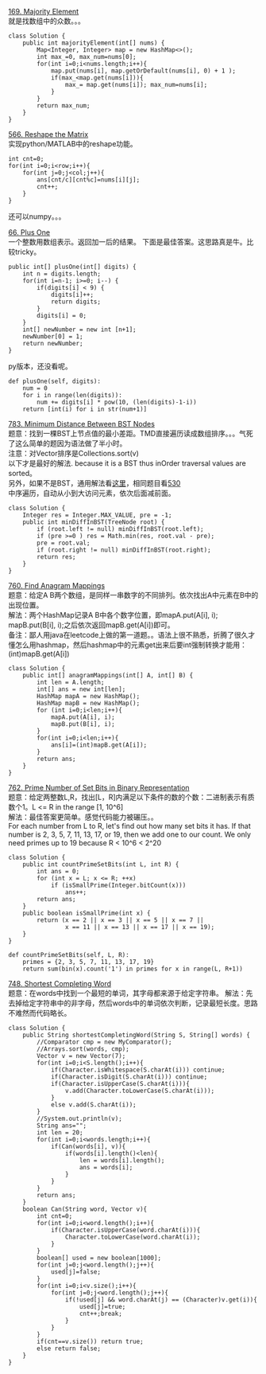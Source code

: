 [169. Majority Element](https://leetcode.com/problems/majority-element/description/)<br>
就是找数组中的众数。。。
```
class Solution {
    public int majorityElement(int[] nums) {
        Map<Integer, Integer> map = new HashMap<>();
        int max_=0, max_num=nums[0];
        for(int i=0;i<nums.length;i++){
            map.put(nums[i], map.getOrDefault(nums[i], 0) + 1 );
            if(max_<map.get(nums[i])){
                max_= map.get(nums[i]); max_num=nums[i];
            }
        }
        return max_num;
    }
}
```
[566. Reshape the Matrix](https://leetcode.com/problems/reshape-the-matrix/description/)<br>
实现python/MATLAB中的reshape功能。
```
int cnt=0;
for(int i=0;i<row;i++){
    for(int j=0;j<col;j++){
        ans[cnt/c][cnt%c]=nums[i][j];
        cnt++;
    }
}
```
还可以numpy。。。

[66. Plus One](https://leetcode.com/problems/plus-one/description/)<br>
一个整数用数组表示。返回加一后的结果。
下面是最佳答案。这思路真是牛。比较tricky。
```
public int[] plusOne(int[] digits) {
    int n = digits.length;
    for(int i=n-1; i>=0; i--) {
        if(digits[i] < 9) {
            digits[i]++;
            return digits;
        }
        digits[i] = 0;
    }
    int[] newNumber = new int [n+1];
    newNumber[0] = 1;
    return newNumber;
}
```
py版本，还没看呢。
```
def plusOne(self, digits):
    num = 0
    for i in range(len(digits)):
    	num += digits[i] * pow(10, (len(digits)-1-i))
    return [int(i) for i in str(num+1)]
```

[783. Minimum Distance Between BST Nodes](https://leetcode.com/problems/minimum-distance-between-bst-nodes/description/)<br>
题意：找到一棵BST上节点值的最小差距。TMD直接遍历读成数组排序。。。气死了这么简单的题因为语法做了半小时。<br>
注意：对Vector排序是Collections.sort(v)<br>
以下才是最好的解法. because it is a BST thus inOrder traversal values are sorted。<br>
另外，如果不是BST，通用解法看[这里](https://leetcode.com/problems/minimum-absolute-difference-in-bst/discuss/99905/Two-Solutions-in-order-traversal-and-a-more-general-way-using-TreeSet)，相同题目看[530](https://leetcode.com/problems/minimum-absolute-difference-in-bst/description/)<br>
中序遍历，自动从小到大访问元素，依次后面减前面。
```
class Solution {
    Integer res = Integer.MAX_VALUE, pre = -1;
    public int minDiffInBST(TreeNode root) {
        if (root.left != null) minDiffInBST(root.left);
        if (pre >=0 ) res = Math.min(res, root.val - pre);
        pre = root.val;
        if (root.right != null) minDiffInBST(root.right);
        return res;
    }
}
```
[760. Find Anagram Mappings](https://leetcode.com/problems/find-anagram-mappings/description/)<br>
题意：给定A B两个数组，是同样一串数字的不同排列。依次找出A中元素在B中的出现位置。<br>
解法：两个HashMap记录A B中各个数字位置，即mapA.put(A[i], i); mapB.put(B[i], i);之后依次返回mapB.get(A[i])即可。<br>
备注：鄙人用java在leetcode上做的第一道题。。语法上很不熟悉，折腾了很久才懂怎么用hashmap，然后hashmap中的元素get出来后要int强制转换才能用：(int)mapB.get(A[i])<br>
```
class Solution {
    public int[] anagramMappings(int[] A, int[] B) {
        int len = A.length;
        int[] ans = new int[len];
        HashMap mapA = new HashMap();
        HashMap mapB = new HashMap();
        for (int i=0;i<len;i++){
            mapA.put(A[i], i);
            mapB.put(B[i], i);
        }
        for(int i=0;i<len;i++){
            ans[i]=(int)mapB.get(A[i]);
        }
        return ans;
    }
}
```

[762. Prime Number of Set Bits in Binary Representation](https://leetcode.com/problems/prime-number-of-set-bits-in-binary-representation/description/)<br>
题意：给定两整数L,R，找出[L，R]内满足以下条件的数的个数：二进制表示有质数个1。L <= R in the range [1, 10^6]<br>
解法：最佳答案更简单。感觉代码能力被碾压。。<br>
For each number from L to R, let's find out how many set bits it has. If that number is 2, 3, 5, 7, 11, 13, 17, or 19, then we add one to our count. We only need primes up to 19 because R < 10^6 < 2^20 <br>
```
class Solution {
    public int countPrimeSetBits(int L, int R) {
        int ans = 0;
        for (int x = L; x <= R; ++x)
            if (isSmallPrime(Integer.bitCount(x)))
                ans++;
        return ans;
    }
    public boolean isSmallPrime(int x) {
        return (x == 2 || x == 3 || x == 5 || x == 7 ||
                x == 11 || x == 13 || x == 17 || x == 19);
    }
}
```
```
def countPrimeSetBits(self, L, R):
    primes = {2, 3, 5, 7, 11, 13, 17, 19}
    return sum(bin(x).count('1') in primes for x in range(L, R+1))
```

[748. Shortest Completing Word](https://leetcode.com/problems/shortest-completing-word/description/)<br>
题意：在words中找到一个最短的单词，其字母都来源于给定字符串。
解法：先去掉给定字符串中的非字母，然后words中的单词依次判断，记录最短长度。思路不难然而代码略长。
```
class Solution {
    public String shortestCompletingWord(String S, String[] words) {
        //Comparator cmp = new MyComparator();
        //Arrays.sort(words, cmp);
        Vector v = new Vector(7);
        for(int i=0;i<S.length();i++){
            if(Character.isWhitespace(S.charAt(i))) continue;
            if(Character.isDigit(S.charAt(i))) continue;
            if(Character.isUpperCase(S.charAt(i))){
                v.add(Character.toLowerCase(S.charAt(i)));
            }
            else v.add(S.charAt(i));
        }
        //System.out.println(v);
        String ans="";
        int len = 20;
        for(int i=0;i<words.length;i++){
            if(Can(words[i], v)){
                if(words[i].length()<len){
                	len = words[i].length();
                	ans = words[i];
                }
            }
        }
        return ans;
    }
    boolean Can(String word, Vector v){
        int cnt=0;
        for(int i=0;i<word.length();i++){
            if(Character.isUpperCase(word.charAt(i))){
                Character.toLowerCase(word.charAt(i));
            }
        }
        boolean[] used = new boolean[1000];
        for(int j=0;j<word.length();j++){
            used[j]=false;
        }
        for(int i=0;i<v.size();i++){
            for(int j=0;j<word.length();j++){
                if(!used[j] && word.charAt(j) == (Character)v.get(i)){
                    used[j]=true;
                    cnt++;break;
                }
            }
        }
        if(cnt==v.size()) return true;
        else return false;
    }
}
```


